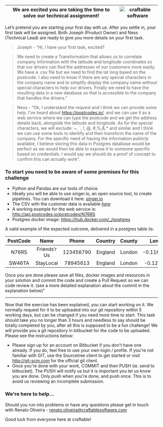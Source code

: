 We are excited you are taking the time to solve our technical assignment! | ![craftable software](https://drive.google.com/uc?id=1ZIRznbixr8JX8qRJcVbOj6GVMtPgeGhG "craftable software")
------------- | -------------



Let’s pretend you are starting your first day with us. After you settle in, your first task will be assigned. Both Joseph (Product Owner) and Ness (Technical Lead) are ready to give you more details on your first task.

> Joseph - “Hi, I have your first task, excited? 

> We need to create a Transformation that allows us to correlate company information with the latitude and longitude coordinates so that our drivers can find the addresses of our customers more easily. We have a .csv file but we need to find the lat long based on the postcode. I also need to know if there are any special characters in the company name and to simplify display the company name without special characters to help our drivers. Finally we need to have the resulting data in a new database so that is accessible to the company that handles the drivers.”

> Ness - “Ok, I understand the request and I think we can provide some help. I’ve heard about https://postcodes.io/, and we can use it as a web service where we can type the postcode and we get the address details back, alongside the latitude and longitude. As for the special characters, we will exclude: ~, `, !, @, #,%,&,* and similar and  I think we can use some tools to identify and then transform the name of the company. For the specific need of having the information publicly available, I believe storing this data in Postgres database would be perfect as we would then be able to expose it to someone specific based on credentials. I would say we should do a proof of concept to confirm this can actually work”.

### To start you need to be aware of some premises for this challenge

* Python and Pandas are our tools of choice.
* Ideally you will be able to use singer.io, an open source tool, to create pipelines. You can download it here: [singer.io](https://www.singer.io)
* The CSV with the customer data is available *[here](https://docs.google.com/spreadsheets/d/e/2PACX-1vSyWCJtr4zXPapIzqowojAyB7fyyhBMH5YlLBc5E8xP7tjoBGIlLBIHrp6AvN12saGAsRNvCclIcIfd/pub?gid=0&single=true&output=csv)*
* A working example for the web service is: http://api.postcodes.io/postcodes/N76RS
* Postgres docker image: https://hub.docker.com/_/postgres 


A valid example of the expected outcome, delivered in a postgres table iis:

| PostCode      | Name           | Phone     |   Country  |   County  |   Long    | Lat       |HasSpecialCharacters|NoSpecialCharacters |
|:-------------:|:--------------:|:---------:|:----------:|:---------:|:---------:|:---------:|:------------------:|:------------------:|
|  N76RS        |   Friends’r Us | 123456790 |  England   |   London  | -0.116805 |51.560414  |               True | Friendsr Us        |
| SW46TA        |   StayLocal    | 78945613  |  England   |   London  | -0.12278  |51.472716  |              False | StayLocal          |




Once you are done please save all files, docker images and resources in your solution and commit the code and create a Pull Request so we can code review it. (see a more detailed explanation about the commit in the explanation below)”

---

Now that the exercise has been explained, you can start working on it. We normally request for it to be uploaded into our git repository within 5 working days, but can be changed if you need more time to start. This task should take you no longer than 3 hours and needless to say should be totally completed by you, after all this is supposed to be a fun challenge! 
We will provide you a git repository in bitbucket for the code to be uploaded. Please see the instructions below:

* Please sign up for an account on Bitbucket if you don't have one already. If you do, feel free to use your own login / profile. If you're not familiar with GIT, use the Sourcetree client to get started or visit http://git-scm.com for the official git client.
* Once you're done with your work, COMMIT and then PUSH (ie. send to bitbucket). The PUSH will notify us but it is important you let us know you are done. Only push when you're done, and push once. This is to avoid us reviewing an incomplete submission.

### We're here to help...
Should you run into problems or have any questions please get in touch with Renato Oliveira - renato.oliveira@craftablesoftware.com



Good luck from everyone here at craftable!